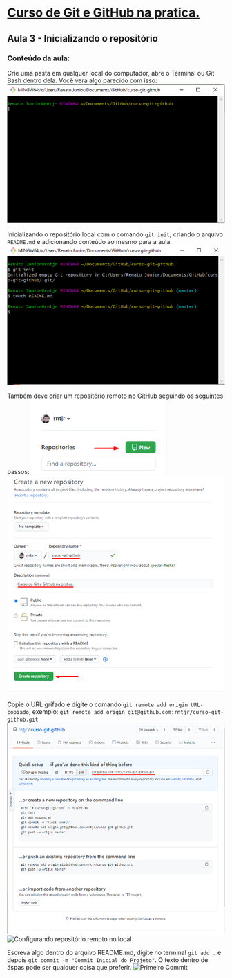 # [Curso de Git e GitHub na pratica.](https://www.udemy.com/course/git-e-github-na-vida-real)

## Aula 3 - Inicializando o repositório

### Conteúdo da aula:

Crie uma pasta em qualquer local do computador, abre o Terminal ou Git Bash dentro dela. Você verá algo parecido com isso:
![Git Bash Aberto](images/aula_3_1.png)

Inicializando o repositório local com o comando `git init`, criando o arquivo `README.md` e adicionando conteúdo ao mesmo para a aula.
![Iniciando repositório local e criando o LEIA-ME](images/aula_3_2.png)

Também deve criar um repositório remoto no GitHub seguindo os seguintes passos:
![Criando repositorio no GitHub](images/aula_3_3.png)
![Criando repositorio no GitHub](images/aula_3_4.png)

Copie o URL grifado e digite o comando `git remote add origin URL-copiado`, exemplo:
`git remote add origin git@github.com:rntjr/curso-git-github.git`
![Configurando repositório remoto no local](images/aula_3_5.png)
![Configurando repositório remoto no local](images/aula_3_6.png)

Escreva algo dentro do arquivo README.md, digite no terminal `git add .` e depois `git commit -m "Commit Inicial do Projeto"`. O texto dentro de áspas pode ser qualquer coisa que preferir.
![Primeiro Commit](images/aula_3_7.png)
